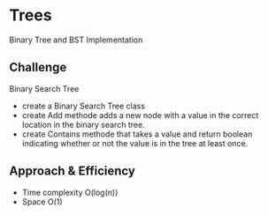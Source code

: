 # Trees
Binary Tree and BST Implementation

## Challenge
Binary Search Tree
- create a Binary Search Tree class
- create Add methode adds a new node with a value in the correct location in the binary search tree.
- create Contains methode that takes a value and return boolean indicating whether or not the value is in the tree at least once.

## Approach & Efficiency
- Time complexity O(log(n))
- Space O(1)


